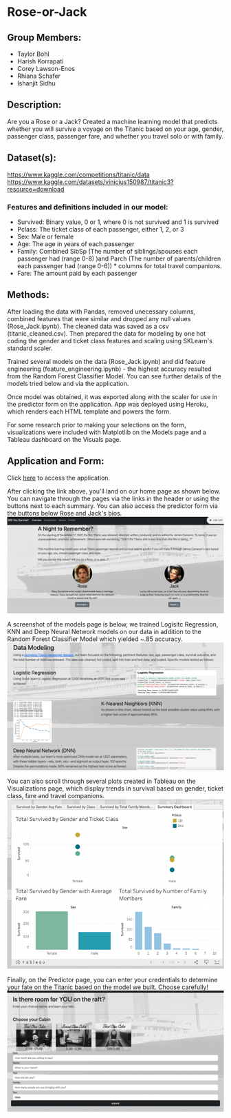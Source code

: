# Rose-or-Jack

## Group Members:

- Taylor Bohl
- Harish Korrapati
- Corey Lawson-Enos
- Rhiana Schafer
- Ishanjit Sidhu

## Description:
Are you a Rose or a Jack? Created a machine learning model that predicts whether you will survive a voyage on the Titanic based on your age, gender, passenger class, passenger fare, and whether you travel solo or with family. 

## Dataset(s):
https://www.kaggle.com/competitions/titanic/data  
https://www.kaggle.com/datasets/vinicius150987/titanic3?resource=download

### Features and definitions included in our model:    
* Survived: Binary value, 0 or 1, where 0 is not survived and 1 is survived  
* Pclass: The ticket class of each passenger, either 1, 2, or 3  
* Sex: Male or female  
* Age: The age in years of each passenger	  
* Family: Combined SibSp (The number of siblings/spouses each passenger had (range 0-8) )and Parch (The number of parents/children each passenger had (range 0-6)) * columns for total travel companions.  
* Fare: The amount paid by each passenger  

## Methods:

After loading the data with Pandas, removed unecessary columns, combined features that were similar and dropped any null values (Rose_Jack.ipynb). The cleaned data was saved as a csv (titanic_cleaned.csv). Then prepared the data for modeling by one hot coding the gender and ticket class features and scaling using SKLearn's standard scaler.  

Trained several models on the data (Rose_Jack.ipynb) and did feature engineering (feature_engineering.ipynb) - the highest accuracy resulted from the Random Forest Classifier Model. You can see further details of the models tried below and via the application.  

Once model was obtained, it was exported along with the scaler for use in the predictor form on the application. App was deployed using Heroku, which renders each HTML template and powers the form.  

For some research prior to making your selections on the form, visualizations were included with Matplotlib on the Models page and a Tableau dashboard on the Visuals page.

## Application and Form:

Click [here](https://roseorjack.herokuapp.com/) to access the application.

After clicking the link above, you'll land on our home page as shown below. You can navigate through the pages via the links in the header or using the buttons next to each summary. You can also access the predictor form via the buttons below Rose and Jack's bios.  
![index](Images/indexscreenshot.png)

A screenshot of the models page is below, we trained Logisitc Regression, KNN and Deep Neural Network models on our data in addition to the Random Forest Classifier Model which yielded ~.85 accuracy.
![models](Images/modelscreenshot.png)

You can also scroll through several plots created in Tableau on the Visualizations page, which display trends in survival based on gender, ticket class, fare and travel companions.
![tableau](Images/tableauscreenshot.png)

Finally, on the Predictor page, you can enter your credentials to determine your fate on the Titanic based on the model we built. Choose carefully!
![form](Images/formscreenshot.png)
